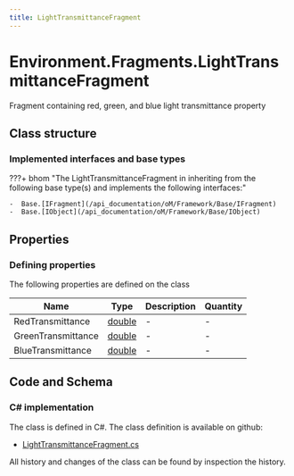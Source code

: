 ```yaml
---
title: LightTransmittanceFragment
---
```


# Environment.Fragments.LightTransmittanceFragment

Fragment containing red, green, and blue light transmittance property

## Class structure

### Implemented interfaces and base types

???+ bhom "The LightTransmittanceFragment in inheriting from the following base type(s) and implements the following interfaces:"

    -  Base.[IFragment](/api_documentation/oM/Framework/Base/IFragment)
    -  Base.[IObject](/api_documentation/oM/Framework/Base/IObject)


## Properties



### Defining properties

The following properties are defined on the class

| Name             | Type             | Description      | Quantity         |
|------------------|------------------|------------------|------------------|
| RedTransmittance | [double](https://learn.microsoft.com/en-us/dotnet/api/System.Double?view=netstandard-2.0) | - | - |
| GreenTransmittance | [double](https://learn.microsoft.com/en-us/dotnet/api/System.Double?view=netstandard-2.0) | - | - |
| BlueTransmittance | [double](https://learn.microsoft.com/en-us/dotnet/api/System.Double?view=netstandard-2.0) | - | - |


## Code and Schema

### C# implementation

The class is defined in C#. The class definition is available on github:

- [LightTransmittanceFragment.cs](https://github.com/BHoM/BHoM/blob/develop/Environment_oM/Fragments\LightTransmittanceFragment.cs)

All history and changes of the class can be found by inspection the history.
